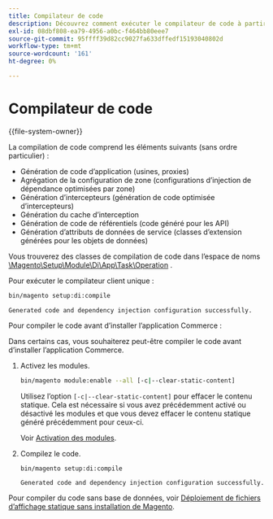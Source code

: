 ```yaml
---
title: Compilateur de code
description: Découvrez comment exécuter le compilateur de code à partir de la ligne de commande.
exl-id: 08dbf808-ea79-4956-a0bc-f464bb80eee7
source-git-commit: 95ffff39d82cc9027fa633dffedf15193040802d
workflow-type: tm+mt
source-wordcount: '161'
ht-degree: 0%

---
```


# Compilateur de code

{{file-system-owner}}

La compilation de code comprend les éléments suivants (sans ordre particulier) :

- Génération de code d’application (usines, proxies)
- Agrégation de la configuration de zone (configurations d’injection de dépendance optimisées par zone)
- Génération d’intercepteurs (génération de code optimisée d’intercepteurs)
- Génération du cache d’interception
- Génération de code de référentiels (code généré pour les API)
- Génération d’attributs de données de service (classes d’extension générées pour les objets de données)

Vous trouverez des classes de compilation de code dans l’espace de noms [\Magento\Setup\Module\Di\App\Task\Operation][operation] .

Pour exécuter le compilateur client unique :

```bash
bin/magento setup:di:compile
```

```terminal
Generated code and dependency injection configuration successfully.
```

Pour compiler le code avant d’installer l’application Commerce :

Dans certains cas, vous souhaiterez peut-être compiler le code avant d’installer l’application Commerce.

1. Activez les modules.

   ```bash
   bin/magento module:enable --all [-c|--clear-static-content]
   ```

   Utilisez l’option `[-c|--clear-static-content]` pour effacer le contenu statique. Cela est nécessaire si vous avez précédemment activé ou désactivé les modules et que vous devez effacer le contenu statique généré précédemment pour ceux-ci.

   Voir [Activation des modules](../../installation/tutorials/manage-modules.md).

1. Compilez le code.

   ```bash
   bin/magento setup:di:compile
   ```

   ```terminal
   Generated code and dependency injection configuration successfully.
   ```

Pour compiler du code sans base de données, voir [Déploiement de fichiers d’affichage statique sans installation de Magento](../cli/static-view-file-deployment.md).

<!-- link definitions -->

[operation]: https://github.com/magento/magento2/blob/2.4/setup/src/Magento/Setup/Module/Di/App/Task/Operation
